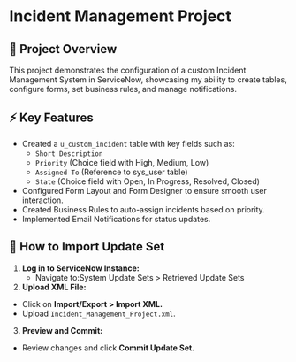 # Incident Management Project

## 🎯 Project Overview
This project demonstrates the configuration of a custom Incident Management System in ServiceNow, showcasing my ability to create tables, configure forms, set business rules, and manage notifications.

## ⚡ Key Features
- Created a `u_custom_incident` table with key fields such as:
  - `Short Description`
  - `Priority` (Choice field with High, Medium, Low)
  - `Assigned To` (Reference to sys_user table)
  - `State` (Choice field with Open, In Progress, Resolved, Closed)
- Configured Form Layout and Form Designer to ensure smooth user interaction.
- Created Business Rules to auto-assign incidents based on priority.
- Implemented Email Notifications for status updates.

## 📝 How to Import Update Set
1. **Log in to ServiceNow Instance:**
   - Navigate to:System Update Sets > Retrieved Update Sets
2. **Upload XML File:**
- Click on **Import/Export > Import XML.**
- Upload `Incident_Management_Project.xml`.
3. **Preview and Commit:**
- Review changes and click **Commit Update Set.**
